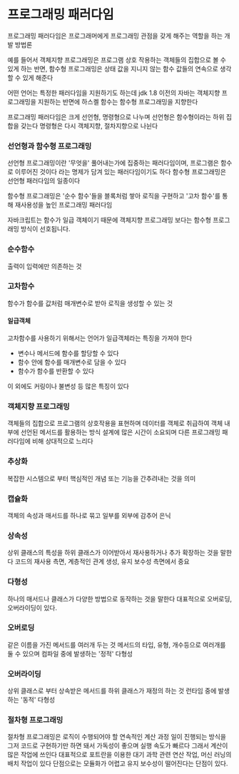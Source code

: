 # 프로그래밍 패러다임

프로그래밍 패러다임은 프로그래머에게 프로그래밍 관점을 갖게 해주는 역할을 하는 개발 방법론

예를 들어서 객체지향 프로그래밍은 프로그램 상호 작용하는 객체들의 집합으로 볼 수 있게 하는 반면,
함수형 프로그래밍은 상태 값을 지니지 않는 함수 값들의 연속으로 생각할 수 있게 해준다

어떤 언어는 특정한 패러다임을 지원하기도 하는데 jdk 1.8 이전의 자바는 객체지향 프로그래밍을 지원하는 반면에
하스켈 함수는 함수형 프로그래밍을 지향한다

프로그래밍 패러다임은 크게 선언형, 명령형으로 나누며 선언형은 함수형이라는 하위 집합을 갖는다
명령형은 다시 객체지향, 절차지향으로 나뉜다

### 선언형과 함수형 프로그래밍

선언형 프로그래밍이란 '무엇을' 풀어내는가에 집중하는 패러다임이며, 프로그램은 함수로 이루어진 것이다 라는 명제가 담겨 있는 패러다임이기도 하다
함수형 프로그래밍은 선언형 패러다임의 일종이다

함수형 프로그래밍은 '순수 함수'들을 블록처럼 쌓아 로직을 구현하고 '고차 함수'를 통해 재사용성을 높인 프로그래밍 패러다임

자바크립트는 함수가 일급 객체이기 때문에 객체지향 프로그래밍 보다는 함수형 프로그래밍 방식이 선호됩니다.


### 순수함수
출력이 입력에만 의존하는 것

### 고차함수
함수가 함수를 값처럼 매개변수로 받아 로직을 생성할 수 있는 것

#### 일급객체
고차함수를 사용하기 위해서는 언어가 일급객체라는 특징을 가져야 한다
- 변수나 메서드에 함수를 할당할 수 있다
- 함수 안에 함수를 매개변수로 담을 수 있다
- 함수가 함수를 반환할 수 있다

이 외에도 커링이나 불변성 등 많은 특징이 있다

### 객체지향 프로그래밍
객체들의 집합으로 프로그램의 상호작용을 표현하며 데이터를 객체로 취급하여 객체 내부에 선언된 메서드를 활용하는 방식
설계에 많은 시간이 소요되며 다른 프로그래밍 패러다임에 비해 상대적으로 느리다

### 추상화
복잡한 시스템으로 부터 핵심적인 개념 또는 기능을 간추려내는 것을 의미

### 캡슐화
객체의 속성과 매서드를 하나로 묶고 일부를 외부에 감추어 은닉

### 상속성
상위 클래스의 특성을 하위 클래스가 이어받아서 재사용하거나 추가 확장하는 것을 말한다
코드의 재사용 측면, 계층적인 관계 생성, 유지 보수성 측면에서 중요

### 다형성
하나의 매서드나 클래스가 다양한 방법으로 동작하는 것을 말한다
대표적으로 오버로딩, 오버라이딩이 있다.

### 오버로딩
같은 이름을 가진 메서드를 여러개 두는 것
메서드의 타입, 유형, 개수등으로 여러개를 둘 수 있으며 컴파일 중에 발생하는 '정적' 다형성

### 오버라이딩
상위 클래스로 부터 상속받은 메서드를 하위 클래스가 재정의 하는 것
런타임 중에 발생하는 '동적' 다형성

### 절차형 프로그래밍
절차형 프로그래밍은 로직이 수행되어야 할 연속적인 계산 과정
일이 진행되는 방식을 그저 코드로 구현하기만 하면 돼서 가독성이 좋으며 실행 속도가 빠르다
그래서 계산이 많은 작업에 쓰인다
대표적으로 포트란을 이용한 대기 과학 관련 연산 작업, 머신 러닝의 배치 작업이 있다
단점으로는 모듈화가 어렵고 유지 보수성이 떨어진다는 단점이 있다.